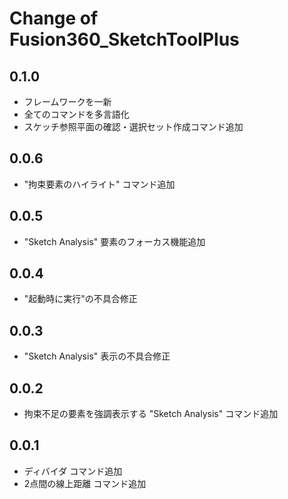# Change of Fusion360_SketchToolPlus

## 0.1.0
+ フレームワークを一新
+ 全てのコマンドを多言語化
+ スケッチ参照平面の確認・選択セット作成コマンド追加

## 0.0.6
+ "拘束要素のハイライト" コマンド追加

## 0.0.5
+ "Sketch Analysis" 要素のフォーカス機能追加

## 0.0.4
+ "起動時に実行"の不具合修正

## 0.0.3
+ "Sketch Analysis" 表示の不具合修正

## 0.0.2
+ 拘束不足の要素を強調表示する "Sketch Analysis" コマンド追加

## 0.0.1
+ ディバイダ コマンド追加
+ 2点間の線上距離 コマンド追加